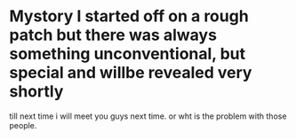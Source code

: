 # Mystory I started off on a rough patch but there was always something unconventional, but special and willbe revealed very shortly
till next time i will meet you guys next time. or wht is the problem with those people.
